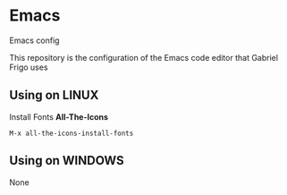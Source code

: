 # Emacs
Emacs config

This repository is the configuration of the Emacs code editor that Gabriel Frigo uses


## Using on LINUX
Install Fonts __All-The-Icons__
```
M-x all-the-icons-install-fonts
```

## Using on WINDOWS
None
